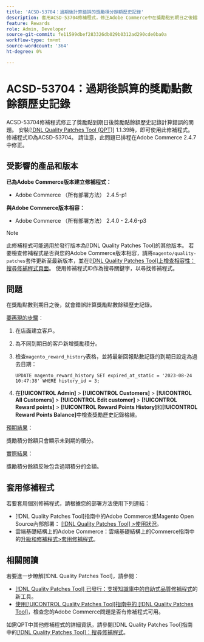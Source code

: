 ```yaml
---
title: 'ACSD-53704：過期後計算錯誤的獎勵積分餘額歷史記錄'
description: 套用ACSD-53704修補程式，修正Adobe Commerce中在獎勵點到期日之後錯誤計算獎勵點餘額歷史記錄的問題。
feature: Rewards
role: Admin, Developer
source-git-commit: fe11599dbef283326db029b0312ad290cde0ba0a
workflow-type: tm+mt
source-wordcount: '364'
ht-degree: 0%

---
```


# ACSD-53704：過期後誤算的獎勵點數餘額歷史記錄

ACSD-53704修補程式修正了獎勵點到期日後獎勵點餘額歷史記錄計算錯誤的問題。 安裝[[!DNL Quality Patches Tool (QPT)]](https://experienceleague.adobe.com/en/docs/commerce-knowledge-base/kb/announcements/commerce-announcements/magento-quality-patches-released-new-tool-to-self-serve-quality-patches) 1.1.39時，即可使用此修補程式。 修補程式ID為ACSD-53704。 請注意，此問題已排程在Adobe Commerce 2.4.7中修正。

## 受影響的產品和版本

**已為Adobe Commerce版本建立修補程式：**

* Adobe Commerce （所有部署方法） 2.4.5-p1

**與Adobe Commerce版本相容：**

* Adobe Commerce （所有部署方法） 2.4.0 - 2.4.6-p3

>[!NOTE]
>
>此修補程式可能適用於發行版本為[!DNL Quality Patches Tool]的其他版本。 若要檢查修補程式是否與您的Adobe Commerce版本相容，請將`magento/quality-patches`套件更新至最新版本，並在[[!DNL Quality Patches Tool]上檢查相容性：搜尋修補程式頁面](https://experienceleague.adobe.com/tools/commerce-quality-patches/index.html)。 使用修補程式ID作為搜尋關鍵字，以尋找修補程式。

## 問題

在獎勵點數到期日之後，就會錯誤計算獎勵點數餘額歷史記錄。

<u>要再現的步驟</u>：

1. 在店面建立客戶。
1. 為不同到期日的客戶新增獎勵積分。
1. 檢查`magento_reward_history`表格，並將最新回報點數記錄的到期日設定為過去日期：

   ```
   UPDATE magento_reward_history SET expired_at_static = '2023-08-24 10:47:38' WHERE history_id = 3;
   ```

1. 在&#x200B;**[!UICONTROL Admin]** > **[!UICONTROL Customers]** > **[!UICONTROL All Customers]** > **[!UICONTROL Edit customer]** > **[!UICONTROL Reward points]** > **[!UICONTROL Reward Points History]**&#x200B;和&#x200B;**[!UICONTROL Reward Points Balance]**&#x200B;中檢查獎勵歷史記錄格線。

<u>預期結果</u>：

獎勵積分餘額只會顯示未到期的積分。

<u>實際結果</u>：

獎勵積分餘額反映包含過期積分的金額。

## 套用修補程式

若要套用個別修補程式，請根據您的部署方法使用下列連結：

* [!DNL Quality Patches Tool]指南中的Adobe Commerce或Magento Open Source內部部署： [[!DNL Quality Patches Tool] >使用狀況](/help/tools/quality-patches-tool/usage.md)。
* 雲端基礎結構上的Adobe Commerce：雲端基礎結構上的Commerce指南中的[升級和修補程式>套用修補程式](https://experienceleague.adobe.com/docs/commerce-cloud-service/user-guide/develop/upgrade/apply-patches.html)。

## 相關閱讀

若要進一步瞭解[!DNL Quality Patches Tool]，請參閱：

* [[!DNL Quality Patches Tool] 已發行：支援知識庫中的自助式品質修補程式](https://experienceleague.adobe.com/en/docs/commerce-knowledge-base/kb/announcements/commerce-announcements/magento-quality-patches-released-new-tool-to-self-serve-quality-patches)的新工具。
* [使用[!UICONTROL Quality Patches Tool]指南中的 [!DNL Quality Patches Tool]](/help/tools/quality-patches-tool/patches-available-in-qpt/check-patch-for-magento-issue-with-magento-quality-patches.md)，檢查您的Adobe Commerce問題是否有修補程式可用。


如需QPT中其他修補程式的詳細資訊，請參閱[!DNL Quality Patches Tool]指南中的[[!DNL Quality Patches Tool]：搜尋修補程式](https://experienceleague.adobe.com/tools/commerce-quality-patches/index.html)。
